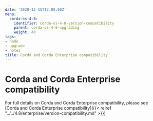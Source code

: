 ```yaml
---
date: '2020-12-15T12:00:00Z'
menu:
  corda-os-4-8:
    identifier: corda-os-4-8-version-compatibility
    parent: corda-os-4-8-upgrading
    weight: 40
tags:
- node
- upgrade
- notes
title: Corda and Corda Enterprise compatibility
---
```



# Corda and Corda Enterprise compatibility

For full details on Corda and Corda Enterprise compatibility, please see [Corda and Corda Enterprise compatibility]({{< relref "../../4.8/enterprise/version-compatibility.md" >}})
